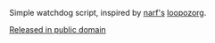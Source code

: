 Simple watchdog script, inspired by [narf's](https://github.com/narfdotpl/) [loopozorg](https://github.com/narfdotpl/loopozorg).

[Released in public domain](http://unlicense.org/)

